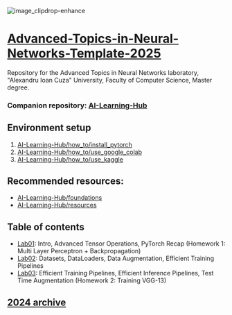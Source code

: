 ![image_clipdrop-enhance](https://github.com/Tensor-Reloaded/Advanced-Topics-in-Neural-Networks-Template-2023/assets/8055539/5965f7aa-34ad-4899-b2af-be3cc084cb96)

# [Advanced-Topics-in-Neural-Networks-Template-2025](https://sites.google.com/view/rbenchea/advanced-chapters-of-neural-networks)

Repository for the Advanced Topics in Neural Networks laboratory, "Alexandru Ioan Cuza" University, Faculty of Computer Science, Master degree.


### Companion repository: [AI-Learning-Hub](https://github.com/Tensor-Reloaded/AI-Learning-Hub)


## Environment setup

1. [AI-Learning-Hub/how_to/install_pytorch](https://github.com/Tensor-Reloaded/AI-Learning-Hub/blob/main/how_to/install_pytorch.md)
2. [AI-Learning-Hub/how_to/use_google_colab](https://github.com/Tensor-Reloaded/AI-Learning-Hub/blob/main/how_to/use_google_colab.md)
3. [AI-Learning-Hub/how_to/use_kaggle](https://github.com/Tensor-Reloaded/AI-Learning-Hub/blob/main/how_to/use_kaggle.md)


## Recommended resources:

* [AI-Learning-Hub/foundations](https://github.com/Tensor-Reloaded/AI-Learning-Hub/tree/main/foundations)
* [AI-Learning-Hub/resources](https://github.com/Tensor-Reloaded/AI-Learning-Hub/tree/main/resources)



## Table of contents

* [Lab01](./Lab01): Intro, Advanced Tensor Operations, PyTorch Recap (Homework 1: Multi Layer Perceptron + Backpropagation)
* [Lab02](./Lab02): Datasets, DataLoaders, Data Augmentation, Efficient Training Pipelines
* [Lab03](./Lab03): Efficient Training Pipelines, Efficient Inference Pipelines, Test Time Augmentation (Homework 2: Training VGG-13)


## [2024 archive](https://github.com/Tensor-Reloaded/Advanced-Topics-in-Neural-Networks-Template-2024)
